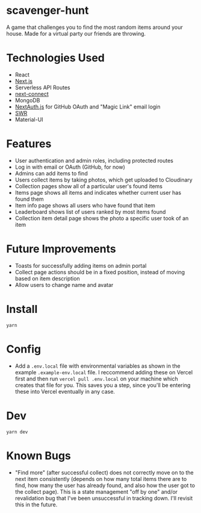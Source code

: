 # scavenger-hunt

A game that challenges you to find the most random items around your house. Made for a virtual party our friends are throwing.

# Technologies Used

- React
- [Next.js](https://nextjs.org)
- Serverless API Routes
- [next-connect](https://github.com/hoangvvo/next-connect)
- MongoDB
- [NextAuth.js](https://next-auth.js.org) for GitHub OAuth and "Magic Link" email login
- [SWR](https://swr.vercel.app)
- Material-UI

# Features

- User authentication and admin roles, including protected routes
- Log in with email or OAuth (GitHub, for now)
- Admins can add items to find
- Users collect items by taking photos, which get uploaded to Cloudinary
- Collection pages show all of a particular user's found items
- Items page shows all items and indicates whether current user has found them
- Item info page shows all users who have found that item
- Leaderboard shows list of users ranked by most items found
- Collection item detail page shows the photo a specific user took of an item

# Future Improvements

- Toasts for successfully adding items on admin portal
- Collect page actions should be in a fixed position, instead of moving based on item description
- Allow users to change name and avatar

# Install

`yarn`

# Config

- Add a `.env.local` file with environmental variables as shown in the example `.example-env.local` file. I reccommend adding these on Vercel first and then run `vercel pull .env.local` on your machine which creates that file for you. This saves you a step, since you'll be entering these into Vercel eventually in any case.

# Dev

`yarn dev`

# Known Bugs

- "Find more" (after successful collect) does not correctly move on to the next item consistently (depends on how many total items there are to find, how many the user has already found, and also how the user got to the collect page). This is a state management "off by one" and/or revalidation bug that I've been unsuccessful in tracking down. I'll revisit this in the future.
